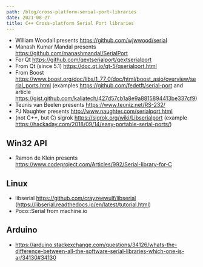 ```yaml
---
path: /blog/cross-platform-serial-port-libraries
date: 2021-08-27
title: C++ Cross-platform Serial Port libraries
---
```


- William Woodall presents https://github.com/wjwwood/serial
- Manash Kumar Mandal presents https://github.com/manashmandal/SerialPort
- For Qt https://github.com/qextserialport/qextserialport
- From Qt (since 5.1) https://doc.qt.io/qt-5/qserialport.html
- From Boost https://www.boost.org/doc/libs/1_77_0/doc/html/boost_asio/overview/serial_ports.html (examples https://github.com/fedetft/serial-port and article https://gist.github.com/kaliatech/427d57cb1a8e9a8815894413be337cf9)
- Teunis van Beelen presents https://www.teuniz.net/RS-232/
- PJ Naughter presents http://www.naughter.com/serialport.html
- (not C++, but C) sigrok https://sigrok.org/wiki/Libserialport (example https://hackaday.com/2018/09/14/easy-portable-serial-ports/)

## Win32 API

- Ramon de Klein presents https://www.codeproject.com/Articles/992/Serial-library-for-C

## Linux

- libserial https://github.com/crayzeewulf/libserial (https://libserial.readthedocs.io/en/latest/tutorial.html)
- Poco::Serial from machine.io

## Arduino

- https://arduino.stackexchange.com/questions/34126/whats-the-difference-between-all-the-software-serial-libraries-which-one-is-ar/34130#34130